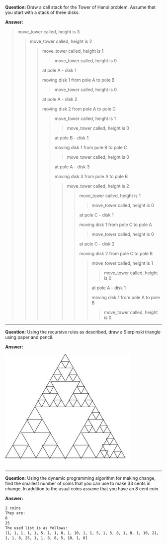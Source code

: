 
**Question:** 
Draw a call stack for the Tower of Hanoi problem. Assume that you start with a stack of three disks.

**Answer:**

> move_tower called, height is 3 
>
>> move_tower called, height is 2 
>>
>>> move_tower called, height is 1 
>>>
>>>> move_tower called, height is 0 
>>>
>>> at pole A - disk 1 
>>>
>>> moving disk 1 from pole A to pole B 
>>>
>>>> move_tower called, height is 0 
>>>
>>> at pole A - disk 2 
>>>
>>> moving disk 2 from pole A to pole C 
>>>
>>>> move_tower called, height is 1 
>>>>
>>>>> move_tower called, height is 0 
>>>>
>>>> at pole B - disk 1 
>>>>
>>>> moving disk 1 from pole B to pole C 
>>>>
>>>>> move_tower called, height is 0 
>>>>
>>>> at pole A - disk 3 
>>>>
>>>> moving disk 3 from pole A to pole B 
>>>>
>>>>> move_tower called, height is 2 
>>>>>
>>>>>> move_tower called, height is 1 
>>>>>>
>>>>>>> move_tower called, height is 0 
>>>>>>
>>>>>> at pole C - disk 1 
>>>>>>
>>>>>> moving disk 1 from pole C to pole A 
>>>>>>
>>>>>>> move_tower called, height is 0 
>>>>>>
>>>>>> at pole C - disk 2 
>>>>>>
>>>>>> moving disk 2 from pole C to pole B 
>>>>>>
>>>>>>> move_tower called, height is 1 
>>>>>>>
>>>>>>>> move_tower called, height is 0 
>>>>>>>
>>>>>>> at pole A - disk 1 
>>>>>>>
>>>>>>> moving disk 1 from pole A to pole B 
>>>>>>>
>>>>>>>> move_tower called, height is 0

***

**Question:** 
Using the recursive rules as described, draw a Sierpinski triangle using paper and pencil.

**Answer:**

![hand-drawn](Triangle.jpg)

***

**Question:** 
Using the dynamic programming algorithm for making change, find the smallest number of coins that you 
can use to make 33 cents in change. In addition to the usual coins assume that you have an 8 cent coin.

**Answer:**

````text
2 coins
They are:
8
25
The used list is as follows:
[1, 1, 1, 1, 1, 5, 1, 1, 8, 1, 10, 1, 1, 5, 1, 5, 8, 1, 8, 1, 10, 21, 1, 1, 8, 25, 1, 1, 8, 8, 5, 10, 1, 8]
````
